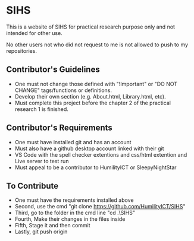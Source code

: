 # SIHS

This is a website of SIHS for practical research purpose only and not intended for other use.

No other users not who did not request to me is not allowed to push to my repositories.

## Contributor's Guidelines

- One must not change those defined with "!Important" or "DO NOT CHANGE" tags/functions or definitions.  
- Develop their own section (e.g. About.html, Library.html, etc).  
- Must complete this project before the chapter 2 of the practical research 1 is finished.

## Contributor's Requirements

- One must have installed git and has an account
- Must also have a github desktop account linked with their git
- VS Code with the spell checker extentions and css/html extention and Live server to test run
- Must appeal to be a contributor to HumilityICT or SleepyNightStar

## To Contribute

- One must have the requirements installed above
- Second, use the cmd "git clone https://github.com/HumilityICT/SIHS"
- Third, go to the folder in the cmd line "cd .\SIHS"
- Fourth, Make their changes in the files inside
- Fifth, Stage it and then commit
- Lastly, git push origin
